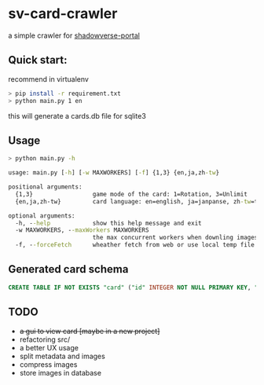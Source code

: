 # sv-card-crawler
a simple crawler for [shadowverse-portal](https://shadowverse-portal.com/)

## Quick start:
recommend in virtualenv
```bash
> pip install -r requirement.txt
> python main.py 1 en
```
this will generate a cards.db file for sqlite3

## Usage
```bash
> python main.py -h
```

```cmd
usage: main.py [-h] [-w MAXWORKERS] [-f] {1,3} {en,ja,zh-tw}

positional arguments:
  {1,3}                 game mode of the card: 1=Rotation, 3=Unlimit
  {en,ja,zh-tw}         card language: en=english, ja=janpanse, zh-tw=traditional chinese

optional arguments:
  -h, --help            show this help message and exit
  -w MAXWORKERS, --maxWorkers MAXWORKERS
                        the max concurrent workers when downling images
  -f, --forceFetch      wheather fetch from web or use local temp file

```

## Generated card schema
```sql
CREATE TABLE IF NOT EXISTS "card" ("id" INTEGER NOT NULL PRIMARY KEY, "cid" VARCHAR(255) NOT NULL, "language" VARCHAR(255) NOT NULL, "title" VARCHAR(255) NOT NULL, "imageURL1" VARCHAR(255) NOT NULL, "imageURL2" VARCHAR(255), "imageLink1" VARCHAR(255), "imageLink2" VARCHAR(255), "Atk1" INTEGER, "HP1" INTEGER, "Atk2" INTEGER, "HP2" INTEGER, "minCost" INTEGER, "skill1" TEXT NOT NULL, "skill2" TEXT, "desp1" TEXT NOT NULL, "desp2" TEXT, "traitInfo" VARCHAR(255) NOT NULL, "classInfo" VARCHAR(255) NOT NULL, "rarityInfo" VARCHAR(255) NOT NULL, "createInfo" INTEGER NOT NULL, "liquefyInfo" VARCHAR(255) NOT NULL, "cardPackInfo" VARCHAR(255) NOT NULL, "mainCard_id" INTEGER, FOREIGN KEY ("mainCard_id") REFERENCES "card" ("id"));
```


## TODO

* ~~a gui to view card [maybe in a new project]~~
* refactoring src/
* a better UX usage
* split metadata and images
* compress images
* store images in database